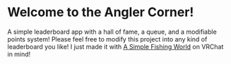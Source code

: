 # Welcome to the Angler Corner!

A simple leaderboard app with a hall of fame, a queue, and a modifiable points system!
Please feel free to modify this project into any kind of leaderboard you like! I just made it with [A Simple Fishing World](https://vrclist.com/world/774958) on VRChat in mind!
